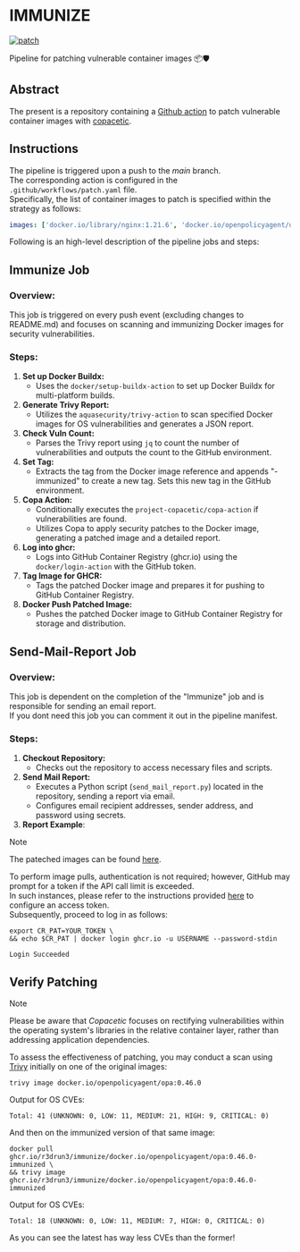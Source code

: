 # IMMUNIZE

[![patch](https://github.com/R3DRUN3/immunize/actions/workflows/patch.yaml/badge.svg)](https://github.com/R3DRUN3/immunize/actions/workflows/patch.yaml)

Pipeline for patching vulnerable container images 📦🛡️

## Abstract
The present is a repository containing a [Github action](https://github.com/features/actions) to patch vulnerable container images with [copacetic](https://github.com/project-copacetic/copacetic).  

## Instructions

The pipeline is triggered upon a push to the *main* branch.  
The corresponding action is configured in the `.github/workflows/patch.yaml` file.  
Specifically, the list of container images to patch is specified within the strategy as follows:

```yaml
images: ['docker.io/library/nginx:1.21.6', 'docker.io/openpolicyagent/opa:0.46.0']
```  
Following is an high-level description of the pipeline jobs and steps:  
## Immunize Job
### Overview:

This job is triggered on every push event (excluding changes to README.md) and focuses on scanning and immunizing Docker images for security vulnerabilities.
### Steps: 
1. **Set up Docker Buildx:**  
   - Uses the `docker/setup-buildx-action` to set up Docker Buildx for multi-platform builds. 
2. **Generate Trivy Report:**  
   - Utilizes the `aquasecurity/trivy-action` to scan specified Docker images for OS vulnerabilities and generates a JSON report. 
3. **Check Vuln Count:**  
   - Parses the Trivy report using `jq` to count the number of vulnerabilities and outputs the count to the GitHub environment. 
4. **Set Tag:** 
   - Extracts the tag from the Docker image reference and appends "-immunized" to create a new tag. Sets this new tag in the GitHub environment. 
5. **Copa Action:**  
   - Conditionally executes the `project-copacetic/copa-action` if vulnerabilities are found.
   - Utilizes Copa to apply security patches to the Docker image, generating a patched image and a detailed report.  
6. **Log into ghcr:**  
   - Logs into GitHub Container Registry (ghcr.io) using the `docker/login-action` with the GitHub token. 
7. **Tag Image for GHCR:** 
   - Tags the patched Docker image and prepares it for pushing to GitHub Container Registry. 
8. **Docker Push Patched Image:** 
   - Pushes the patched Docker image to GitHub Container Registry for storage and distribution.  

## Send-Mail-Report Job
### Overview:

This job is dependent on the completion of the "Immunize" job and is responsible for sending an email report.  
If you dont need this job you can comment it out in the pipeline manifest.  
### Steps: 
1. **Checkout Repository:** 
   - Checks out the repository to access necessary files and scripts. 
2. **Send Mail Report:**  
   - Executes a Python script (`send_mail_report.py`) located in the repository, sending a report via email.  
   - Configures email recipient addresses, sender address, and password using secrets.  
3. **Report Example**:  



> [!Note]
> The pateched images can be found [here](https://github.com/R3DRUN3?tab=packages&repo_name=immunize).  




To perform image pulls, authentication is not required; however, GitHub may prompt for a token if the API call limit is exceeded.  
In such instances, please refer to the instructions provided [here](https://docs.github.com/en/packages/working-with-a-github-packages-registry/working-with-the-container-registry#authenticating-with-a-personal-access-token-classic) to configure an access token.  
Subsequently, proceed to log in as follows:

```console
export CR_PAT=YOUR_TOKEN \
&& echo $CR_PAT | docker login ghcr.io -u USERNAME --password-stdin

Login Succeeded
```   

## Verify Patching

>[!Note]
> Please be aware that *Copacetic* focuses on rectifying vulnerabilities within the operating system's libraries in the relative container layer, rather than addressing application dependencies.  

To assess the effectiveness of patching, you may conduct a scan using [Trivy](https://github.com/aquasecurity/trivy) initially on one of the original images:  
```console
trivy image docker.io/openpolicyagent/opa:0.46.0
```  

Output for OS CVEs:  
```console   
Total: 41 (UNKNOWN: 0, LOW: 11, MEDIUM: 21, HIGH: 9, CRITICAL: 0)
```  

And then on the immunized version of that same image:  
```console
docker pull ghcr.io/r3drun3/immunize/docker.io/openpolicyagent/opa:0.46.0-immunized \
&& trivy image ghcr.io/r3drun3/immunize/docker.io/openpolicyagent/opa:0.46.0-immunized
```  

Output for OS CVEs:  
```console   
Total: 18 (UNKNOWN: 0, LOW: 11, MEDIUM: 7, HIGH: 0, CRITICAL: 0)
```  

As you can see the latest has way less CVEs than the former!  






